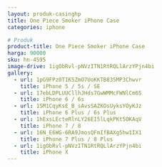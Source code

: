 ```yaml
---
layout: produk-casinghp
title: One Piece Smoker iPhone Case
categories: iphone

# Produk
product-title: One Piece Smoker iPhone Case
harga: 90000
sku: hn-4595
image-drive: 1igObRvl-pNVzITN1RtRQLlArzYPjn4bi
gallery:
  - url: 1pG9FPz0TIK5ZmO7UoKKTB835MP3Chwvr
    title: iPhone 5 / 5s / SE
  - url: 17ebLDPLUUCllhJHds7GwWMMcFWNlCm65
    title: iPhone 6 / 6s
  - url: 1SM1CqyKsE_B_sAvsSAZKOsUyksYOyKJz
    title: iPhone 6 Plus / 6s Plus
  - url: 1hExsLEcteRlnLY26EI5lLqkPKt5OKAqV
    title: iPhone 7 / 8
  - url: 16N_E6WG-6RA9JmosQFmIfBAXg5hw1IX1
    title: iPhone 7 Plus / 8 Plus
  - url: 1igObRvl-pNVzITN1RtRQLlArzYPjn4bi
    title: iPhone X
---
```


